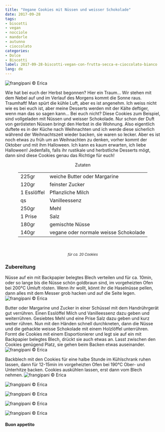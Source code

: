 ```yaml
---
title: "Vegane Cookies mit Nüssen und weisser Schokolade"
date: 2017-09-28
tags:
- biscotti
- vegan
- nocciole
- mandorle
- autunno
- cioccolato
categories:
- Dolce
- Biscotti
label: 2017-09-28-biscotti-vegan-con-frutta-secca-e-cioccolato-bianco
lang: de 
---
```

![](../2017-09-28-biscotti-vegan-con-frutta-secca-e-cioccolato-bianco/header.jpg "frangipani © Erica")

Wie hat bei euch der Herbst begonnen? Hier ein Traum... Wir stehen mit dem Nebel auf und im Verlauf des Morgens kommt die Sonne raus. Traumhaft! Man spürt die kühle Luft, aber es ist angenehm. Ich weiss nicht wie es bei euch ist, aber meine Desserts werden mit der Kälte deftiger, wenn man das so sagen kann... Bei euch nicht? Diese Cookies zum Beispiel, sind vollgeladen mit Nüssen und weisser Schokolade. Nur schon der Duft von gerösteten Nüssen bringt den Herbst in die Wohnung. Also eigentlich duftete es in der Küche nach Weihnachten und ich werde diese sicherlich während der Weihnachtszeit wieder backen, sie waren so lecker. Aber es ist noch etwas zu früh um an Weihnachten zu denken, vorher kommt der Oktober und mit ihm Halloween. Ich kann es kaum erwarten, ich liebe Halloween! Jedenfalls, falls ihr rustikale und herbstliche Desserts mögt, dann sind diese Cookies genau das Richtige für euch!

<div id="wrapper" style="text-align: center">
  <div id="yourdiv" style="display: inline-block;">
    <div class="ingredients">
      <div class="ingredients-title">Zutaten</div>
      <table>
        <tbody>
          <tr>
            <td>225gr</td>
            <td>weiche Butter oder Margarine</td>
          </tr>
          <tr>
            <td>120gr</td>
            <td>feinster Zucker</td>
          </tr>
          <tr>
            <td>1 Esslöffel</td>
            <td>Pflanzliche Milch</td>
          </tr>
          <tr>
            <td>qs</td>
            <td>Vanilleessenz</td>
          </tr>
          <tr>
            <td>250gr</td>
            <td>Mehl</td>
          </tr>
          <tr>
            <td>1 Prise</td>
            <td>Salz</td>
          </tr>
          <tr>
            <td>180gr</td>
            <td>gemischte Nüsse</td>
          </tr>
          <tr>
            <td>140gr</td>
            <td>vegane oder normale weisse Schokolade</td>
          </tr>
        </tbody>
      </table>
      <br></br>
      <i class="pull-right" style="font-size: 80%;">für ca. 20 Cookies</i>
    </div>
  </div>
</div>


<h3>
  <font color="grey">
    <i class="fa-solid fa-gears"></i>
  </font> Zubereitung
</h3>

Nüsse auf ein mit Backpapier belegtes Blech verteilen und für ca. 10min, oder so lange bis die Nüsse schön goldbraun sind, im vorgeheizten Ofen bei 200°C Umluft rösten. Wenn ihr wollt, könnt ihr die Haselnüsse pellen, dann alles mit dem Messer grob hacken und auf die Seite legen.
![](../2017-09-28-biscotti-vegan-con-frutta-secca-e-cioccolato-bianco/fruttasecca.jpg "frangipani © Erica")

Butter oder Margarine und Zucker in einer Schüssel mit dem Handrührgerät gut verrühren. Einen Esslöffel Milch und Vanilleessenz dazu geben und weiterrühren. Gesiebtes Mehl und eine Prise Salz dazu geben und kurz weiter rühren. Nun mit den Händen schnell durchkneten, dann die Nüsse und die gehackte weisse Schokolade mit einem Holzlöffel unterrühren. Formt die Cookies mit einem Eisportionierer und legt sie auf ein mit Backpapier belegtes Blech, drückt sie auch etwas an. Lasst zwischen den Cookies genügend Platz, sie gehen beim Backen etwas auseinander.
![](../2017-09-28-biscotti-vegan-con-frutta-secca-e-cioccolato-bianco/teglia.jpg "frangipani © Erica")

Backblech mit den Cookies für eine halbe Stunde im Kühlschrank ruhen lassen, dann für 12-15min im vorgeheizten Ofen bei 190°C Ober- und Unterhitze backen. Cookies auskühlen lassen, erst dann vom Blech nehmen.
![](../2017-09-28-biscotti-vegan-con-frutta-secca-e-cioccolato-bianco/risultato1.jpg "frangipani © Erica")

![](../2017-09-28-biscotti-vegan-con-frutta-secca-e-cioccolato-bianco/risultato2.jpg "frangipani © Erica")

![](../2017-09-28-biscotti-vegan-con-frutta-secca-e-cioccolato-bianco/risultato3.jpg "frangipani © Erica")

![](../2017-09-28-biscotti-vegan-con-frutta-secca-e-cioccolato-bianco/risultato4.jpg "frangipani © Erica")

![](../2017-09-28-biscotti-vegan-con-frutta-secca-e-cioccolato-bianco/risultato5.jpg "frangipani © Erica")

<h4>Buon appetito
  <font color="red">
    <i class="fa-regular fa-face-smile"></i>
  </font>
</h4>